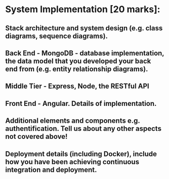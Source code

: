 # System Implementation [20 marks]:

## Stack architecture and system design (e.g. class diagrams, sequence diagrams).

## Back End - MongoDB - database implementation, the data model that you developed your back end from (e.g. entity relationship diagrams).

## Middle Tier - Express, Node, the RESTful API

## Front End - Angular. Details of implementation.

## Additional elements and components e.g. authentification. Tell us about any other aspects not covered above!

## Deployment details (including Docker), include how you have been achieving continuous integration and deployment.
